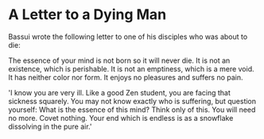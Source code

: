 # A Letter to a Dying Man

Bassui wrote the following letter to one of his disciples who was about to die:

The essence of your mind is not born so it will never die. It is not an existence, which is perishable. It is not an emptiness, which is a mere void. It has neither color nor form. It enjoys no pleasures and suffers no pain.

'I know you are very ill. Like a good Zen student, you are facing that sickness squarely. You may not know exactly who is suffering, but question yourself: What is the essence of this mind? Think only of this. You will need no more. Covet nothing. Your end which is endless is as a snowflake dissolving in the pure air.'